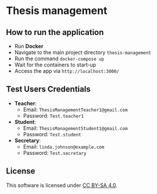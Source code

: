 # Thesis management

## How to run the application

- Run **Docker**
- Navigate to the main project directory `thesis-management`
- Run the command `docker-compose up`
- Wait for the containers to start-up
- Access the app via `http://localhost:3000/`

## Test Users Credentials

- **Teacher**:
  - Email: `ThesisManagementTeacher1@gmail.com`
  - Password: `Test.teacher1`
- **Student**:
  - Email: `ThesisManagementStudent1@gmail.com`
  - Password: `Test.student`
- **Secretary**:
  - Email: `linda.johnson@example.com`
  - Password: `Test.secretary`

## License

This software is licensed under [CC BY-SA 4.0](LICENSE). 